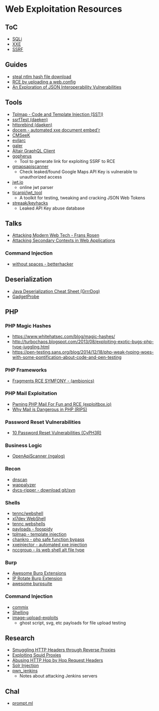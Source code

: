 # Web Exploitation Resources

## ToC
* [SQLi](resources-exploit-web-sqli.md)
* [XXE](resources-exploit-web-xxe.md)
* [SSRF](resouces-exploit-web-ssrf.md)

## Guides
* [steal ntlm hash file download](http://www.mannulinux.org/2018/12/how-to-steal-ntlmv2-hashes-using-file.html)
* [RCE by uploading a web.config](https://poc-server.com/blog/2018/05/22/rce-by-uploading-a-web-config/)
* [An Exploration of JSON Interoperability Vulnerabilities](https://labs.bishopfox.com/tech-blog/an-exploration-of-json-interoperability-vulnerabilities)

## Tools
* [Tplmap - Code and Template Injection (SSTI)](https://github.com/epinna/tplmap)
* [ssrfTest (daeken)](https://github.com/daeken/SSRFTest)
* [httprebind (daeken)](https://github.com/daeken/httprebind)
* [docem - automated xxe document embed'r](https://github.com/whitel1st/docem)
* [CMSeeK](https://github.com/Tuhinshubhra/CMSeeK)
* [evilarc](https://github.com/ptoomey3/evilarc)
* [galer](https://github.com/dwisiswant0/galer)
* [Altair GraphQL Client](https://altair.sirmuel.design/)
* [gopherus](https://github.com/tarunkant/Gopherus)
    - Tool to generate link for exploiting SSRF to RCE
* [gmapsapiscanner](https://github.com/ozguralp/gmapsapiscanner)
    - Check leaked/found Google Maps API Key is vulnerable to unauthorized access
* [jwt.io](https://jwt.io/)
    - online jwt parser
* [ticarpi/jwt_tool](https://github.com/ticarpi/jwt_tool)
    * A toolkit for testing, tweaking and cracking JSON Web Tokens
* [streaak/keyhacks](https://github.com/streaak/keyhacks)
    * Leaked API Key abuse database

## Talks
* [Attacking Modern Web Tech - Frans Rosen](https://www.slideshare.net/fransrosen/attacking-modern-web-technologies?from_action=save)
* [Attacking Secondary Contexts in Web Applications](https://docs.google.com/presentation/d/1N9Ygrpg0Z-1GFDhLMiG3jJV6B_yGqBk8tuRWO1ZicV8)

### Command Injection
* [without spaces - betterhacker](https://www.betterhacker.com/2016/10/command-injection-without-spaces.html)

## Deserialization
* [Java Deserialization Cheat Sheet (GrrrDog)](https://github.com/GrrrDog/Java-Deserialization-Cheat-Sheet)
* [GadgetProbe](https://github.com/BishopFox/GadgetProbe)

## PHP

### PHP Magic Hashes
* https://www.whitehatsec.com/blog/magic-hashes/
* http://turbochaos.blogspot.com/2013/08/exploiting-exotic-bugs-php-type-juggling.html
* https://pen-testing.sans.org/blog/2014/12/18/php-weak-typing-woes-with-some-pontification-about-code-and-pen-testing

### PHP Frameworks
* [Fragments RCE SYMFONY - (ambionics)](https://www.ambionics.io/blog/symfony-secret-fragment)

### PHP Mail Exploitation
* [Pwning PHP Mail For Fun and RCE (exploitbox.io)](https://exploitbox.io/paper/Pwning-PHP-Mail-Function-For-Fun-And-RCE.html)
* [Why Mail is Dangerous in PHP (RIPS)](https://blog.ripstech.com/2017/why-mail-is-dangerous-in-php/)

### Password Reset Vulnerabilities
* [10 Password Reset Vulnerabilities (CyPH3R)](https://www.anugrahsr.me/posts/10-Password-reset-flaws/)

### Business Logic
* [OpenApiScanner (ngalog)](https://gitlab.com/ngalog-gitlab/openapi_security_scanner/)

### Recon
* [dnscan](https://github.com/rbsec/dnscan)
* [wappalyzer](https://www.wappalyzer.com/)
* [dvcs-ripper - download git/svn](https://github.com/kost/dvcs-ripper)

### Shells
* [tennc/webshell](https://github.com/tennc/webshell)
* [xl7dev WebShell](https://github.com/xl7dev/WebShell)
* [tennc webshells](https://github.com/tennc/webshell)
* [payloads - foospidy](https://github.com/foospidy/payloads/)
* [tplmap - template injection](https://github.com/epinna/tplmap)
* [chankro - php safe function bypass](https://github.com/TarlogicSecurity/Chankro)
* [xxeinjector - automated xxe injection](https://github.com/enjoiz/XXEinjector)
* [nccgroup - iis web shell alt file type](https://www.nccgroup.trust/uk/about-us/newsroom-and-events/blogs/2019/august/getting-shell-with-xamlx-files/)

### Burp
* [Awesome Burp Extensions](https://github.com/snoopysecurity/awesome-burp-extensions)
* [IP Rotate Burp Extension](https://github.com/RhinoSecurityLabs/IPRotate_Burp_Extension)
* [awesome burpsuite](https://github.com/alphaSeclab/awesome-burp-suite)

### Command Injection
* [commix](https://github.com/commixproject/commix/)
* [Shelling](https://github.com/ewilded/shelling)
* [image-upload-exploits](https://github.com/barrracud4/image-upload-exploits)
    - ghost script, svg, etc payloads for file upload testing

## Research
* [Smuggling HTTP Headers through Reverse Proxies](http://github.security.telekom.com/2020/05/smuggling-http-headers-through-reverse-proxies.html)
* [Exploiting Squid Proxies](https://gitlab.com/jeriko.one/security/-/tree/master/squid)
* [Abusing HTTP Hop by Hop Request Headers](https://nathandavison.com/blog/abusing-http-hop-by-hop-request-headers)
* [Solr Injection](https://github.com/veracode-research/solr-injection)
* [pwn_jenkins](https://github.com/gquere/pwn_jenkins)
    - Notes about attacking Jenkins servers

## Chal
* [prompt.ml](https://prompt.ml)